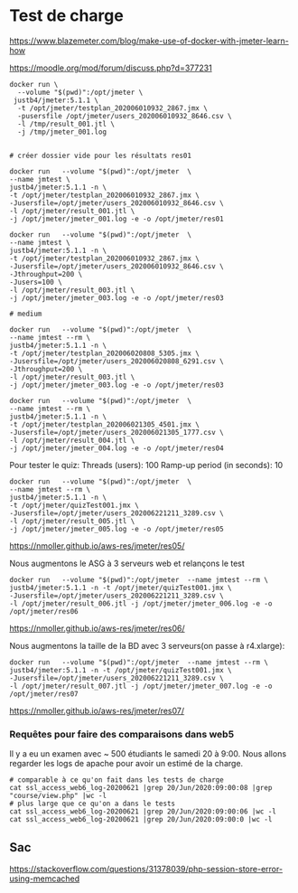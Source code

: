 # Test de charge

https://www.blazemeter.com/blog/make-use-of-docker-with-jmeter-learn-how

https://moodle.org/mod/forum/discuss.php?d=377231


```
docker run \
  --volume "$(pwd)":/opt/jmeter \
 justb4/jmeter:5.1.1 \
  -t /opt/jmeter/testplan_202006010932_2867.jmx \
  -pusersfile /opt/jmeter/users_202006010932_8646.csv \
  -l /tmp/result_001.jtl \
  -j /tmp/jmeter_001.log


# créer dossier vide pour les résultats res01

docker run   --volume "$(pwd)":/opt/jmeter  \
--name jmtest \
justb4/jmeter:5.1.1 -n \
-t /opt/jmeter/testplan_202006010932_2867.jmx \
-Jusersfile=/opt/jmeter/users_202006010932_8646.csv \
-l /opt/jmeter/result_001.jtl \
-j /opt/jmeter/jmeter_001.log -e -o /opt/jmeter/res01

docker run   --volume "$(pwd)":/opt/jmeter  \
--name jmtest \
justb4/jmeter:5.1.1 -n \
-t /opt/jmeter/testplan_202006010932_2867.jmx \
-Jusersfile=/opt/jmeter/users_202006010932_8646.csv \
-Jthroughput=200 \
-Jusers=100 \
-l /opt/jmeter/result_003.jtl \
-j /opt/jmeter/jmeter_003.log -e -o /opt/jmeter/res03

# medium

docker run   --volume "$(pwd)":/opt/jmeter  \
--name jmtest --rm \
justb4/jmeter:5.1.1 -n \
-t /opt/jmeter/testplan_202006020808_5305.jmx \
-Jusersfile=/opt/jmeter/users_202006020808_6291.csv \
-Jthroughput=200 \
-l /opt/jmeter/result_003.jtl \
-j /opt/jmeter/jmeter_003.log -e -o /opt/jmeter/res03

docker run   --volume "$(pwd)":/opt/jmeter  \
--name jmtest --rm \
justb4/jmeter:5.1.1 -n \
-t /opt/jmeter/testplan_202006021305_4501.jmx \
-Jusersfile=/opt/jmeter/users_202006021305_1777.csv \
-l /opt/jmeter/result_004.jtl \
-j /opt/jmeter/jmeter_004.log -e -o /opt/jmeter/res04
  ```

Pour tester le quiz:
Threads (users): 100
Ramp-up period (in seconds): 10

```
docker run   --volume "$(pwd)":/opt/jmeter  \
--name jmtest --rm \
justb4/jmeter:5.1.1 -n \
-t /opt/jmeter/quizTest001.jmx \
-Jusersfile=/opt/jmeter/users_202006221211_3289.csv \
-l /opt/jmeter/result_005.jtl \
-j /opt/jmeter/jmeter_005.log -e -o /opt/jmeter/res05
```

https://nmoller.github.io/aws-res/jmeter/res05/


Nous augmentons le ASG à 3 serveurs web et relançons le test
```
docker run   --volume "$(pwd)":/opt/jmeter  --name jmtest --rm \
justb4/jmeter:5.1.1 -n -t /opt/jmeter/quizTest001.jmx \
-Jusersfile=/opt/jmeter/users_202006221211_3289.csv \
-l /opt/jmeter/result_006.jtl -j /opt/jmeter/jmeter_006.log -e -o /opt/jmeter/res06
```

https://nmoller.github.io/aws-res/jmeter/res06/

Nous augmentons la taille de la BD avec 3 serveurs(on passe à r4.xlarge):
```
docker run   --volume "$(pwd)":/opt/jmeter  --name jmtest --rm \
justb4/jmeter:5.1.1 -n -t /opt/jmeter/quizTest001.jmx \
-Jusersfile=/opt/jmeter/users_202006221211_3289.csv \
-l /opt/jmeter/result_007.jtl -j /opt/jmeter/jmeter_007.log -e -o /opt/jmeter/res07
```

https://nmoller.github.io/aws-res/jmeter/res07/

### Requêtes pour faire des comparaisons dans web5
Il y a eu un examen avec ~ 500 étudiants le samedi 20 à 9:00. Nous allons regarder les logs de apache pour avoir un estimé de la charge.

```
# comparable à ce qu'on fait dans les tests de charge
cat ssl_access_web6_log-20200621 |grep 20/Jun/2020:09:00:08 |grep "course/view.php" |wc -l
# plus large que ce qu'on a dans le tests
cat ssl_access_web6_log-20200621 |grep 20/Jun/2020:09:00:06 |wc -l
cat ssl_access_web6_log-20200621 |grep 20/Jun/2020:09:00:0 |wc -l
```

## Sac 

https://stackoverflow.com/questions/31378039/php-session-store-error-using-memcached